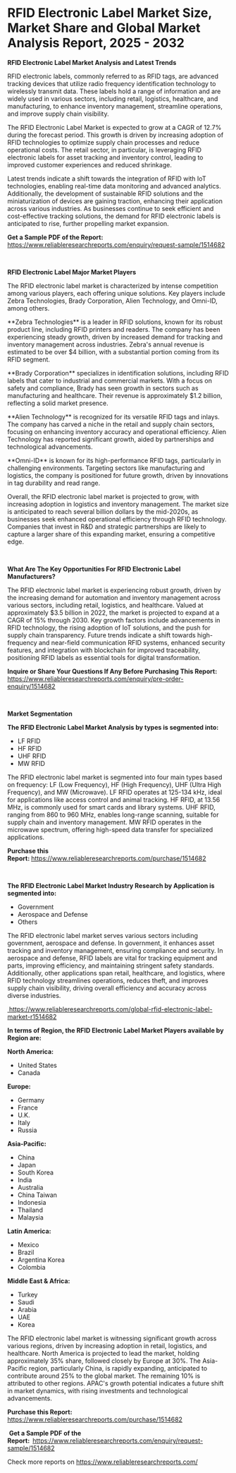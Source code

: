 <p><h1>RFID Electronic Label Market Size, Market Share and Global Market Analysis Report, 2025 - 2032</h1></p><p><strong>RFID Electronic Label Market Analysis and Latest Trends</strong></p>
<p><p>RFID electronic labels, commonly referred to as RFID tags, are advanced tracking devices that utilize radio frequency identification technology to wirelessly transmit data. These labels hold a range of information and are widely used in various sectors, including retail, logistics, healthcare, and manufacturing, to enhance inventory management, streamline operations, and improve supply chain visibility.</p><p>The RFID Electronic Label Market is expected to grow at a CAGR of 12.7% during the forecast period. This growth is driven by increasing adoption of RFID technologies to optimize supply chain processes and reduce operational costs. The retail sector, in particular, is leveraging RFID electronic labels for asset tracking and inventory control, leading to improved customer experiences and reduced shrinkage.</p><p>Latest trends indicate a shift towards the integration of RFID with IoT technologies, enabling real-time data monitoring and advanced analytics. Additionally, the development of sustainable RFID solutions and the miniaturization of devices are gaining traction, enhancing their application across various industries. As businesses continue to seek efficient and cost-effective tracking solutions, the demand for RFID electronic labels is anticipated to rise, further propelling market expansion.</p></p>
<p><strong>Get a Sample PDF of the Report:&nbsp;</strong> <a href="https://www.reliableresearchreports.com/enquiry/request-sample/1514682?utm_campaign=3545&utm_medium=2&utm_source=Github&utm_content=ia&utm_term=29032025&utm_id=rfid-electronic-label">https://www.reliableresearchreports.com/enquiry/request-sample/1514682</a></p>
<p>&nbsp;</p>
<p><strong>RFID Electronic Label Major Market Players</strong></p>
<p><p>The RFID electronic label market is characterized by intense competition among various players, each offering unique solutions. Key players include Zebra Technologies, Brady Corporation, Alien Technology, and Omni-ID, among others.</p><p>**Zebra Technologies** is a leader in RFID solutions, known for its robust product line, including RFID printers and readers. The company has been experiencing steady growth, driven by increased demand for tracking and inventory management across industries. Zebra's annual revenue is estimated to be over $4 billion, with a substantial portion coming from its RFID segment.</p><p>**Brady Corporation** specializes in identification solutions, including RFID labels that cater to industrial and commercial markets. With a focus on safety and compliance, Brady has seen growth in sectors such as manufacturing and healthcare. Their revenue is approximately $1.2 billion, reflecting a solid market presence.</p><p>**Alien Technology** is recognized for its versatile RFID tags and inlays. The company has carved a niche in the retail and supply chain sectors, focusing on enhancing inventory accuracy and operational efficiency. Alien Technology has reported significant growth, aided by partnerships and technological advancements.</p><p>**Omni-ID** is known for its high-performance RFID tags, particularly in challenging environments. Targeting sectors like manufacturing and logistics, the company is positioned for future growth, driven by innovations in tag durability and read range.</p><p>Overall, the RFID electronic label market is projected to grow, with increasing adoption in logistics and inventory management. The market size is anticipated to reach several billion dollars by the mid-2020s, as businesses seek enhanced operational efficiency through RFID technology. Companies that invest in R&D and strategic partnerships are likely to capture a larger share of this expanding market, ensuring a competitive edge.</p></p>
<p>&nbsp;</p>
<p><strong>What Are The Key Opportunities For RFID Electronic Label Manufacturers?</strong></p>
<p><p>The RFID electronic label market is experiencing robust growth, driven by the increasing demand for automation and inventory management across various sectors, including retail, logistics, and healthcare. Valued at approximately $3.5 billion in 2022, the market is projected to expand at a CAGR of 15% through 2030. Key growth factors include advancements in RFID technology, the rising adoption of IoT solutions, and the push for supply chain transparency. Future trends indicate a shift towards high-frequency and near-field communication RFID systems, enhanced security features, and integration with blockchain for improved traceability, positioning RFID labels as essential tools for digital transformation.</p></p>
<p><strong>Inquire or Share Your Questions If Any Before Purchasing This Report:</strong> <a href="https://www.reliableresearchreports.com/enquiry/pre-order-enquiry/1514682?utm_campaign=3545&utm_medium=2&utm_source=Github&utm_content=ia&utm_term=29032025&utm_id=rfid-electronic-label">https://www.reliableresearchreports.com/enquiry/pre-order-enquiry/1514682</a></p>
<p>&nbsp;</p>
<p><strong>Market Segmentation</strong></p>
<p><strong>The RFID Electronic Label Market Analysis by types is segmented into:</strong></p>
<p><ul><li>LF RFID</li><li>HF RFID</li><li>UHF RFID</li><li>MW RFID</li></ul></p>
<p><p>The RFID electronic label market is segmented into four main types based on frequency: LF (Low Frequency), HF (High Frequency), UHF (Ultra High Frequency), and MW (Microwave). LF RFID operates at 125-134 kHz, ideal for applications like access control and animal tracking. HF RFID, at 13.56 MHz, is commonly used for smart cards and library systems. UHF RFID, ranging from 860 to 960 MHz, enables long-range scanning, suitable for supply chain and inventory management. MW RFID operates in the microwave spectrum, offering high-speed data transfer for specialized applications.</p></p>
<p><strong>Purchase this Report:&nbsp;</strong><a href="https://www.reliableresearchreports.com/purchase/1514682?utm_campaign=3545&utm_medium=2&utm_source=Github&utm_content=ia&utm_term=29032025&utm_id=rfid-electronic-label">https://www.reliableresearchreports.com/purchase/1514682</a></p>
<p>&nbsp;</p>
<p><strong>The RFID Electronic Label Market Industry Research by Application is segmented into:</strong></p>
<p><ul><li>Government</li><li>Aerospace and Defense</li><li>Others</li></ul></p>
<p><p>The RFID electronic label market serves various sectors including government, aerospace and defense. In government, it enhances asset tracking and inventory management, ensuring compliance and security. In aerospace and defense, RFID labels are vital for tracking equipment and parts, improving efficiency, and maintaining stringent safety standards. Additionally, other applications span retail, healthcare, and logistics, where RFID technology streamlines operations, reduces theft, and improves supply chain visibility, driving overall efficiency and accuracy across diverse industries.</p></p>
<p><a href="https://www.reliableresearchreports.com/global-rfid-electronic-label-market-r1514682?utm_campaign=3545&utm_medium=2&utm_source=Github&utm_content=ia&utm_term=29032025&utm_id=rfid-electronic-label">&nbsp;https://www.reliableresearchreports.com/global-rfid-electronic-label-market-r1514682</a></p>
<p><strong>In terms of Region, the RFID Electronic Label Market Players available by Region are:</strong></p>
<p>
    <p> <strong> North America: </strong>
        <ul>
            <li>United States</li>
            <li>Canada</li>
        </ul>
        </p> 
    <p> <strong> Europe: </strong>
        <ul>
            <li>Germany</li>
            <li>France</li>
            <li>U.K.</li>
            <li>Italy</li>
            <li>Russia</li>
        </ul>
        </p> 
    <p> <strong> Asia-Pacific: </strong>
        <ul>
            <li>China</li>
            <li>Japan</li>
            <li>South Korea</li>
            <li>India</li>
            <li>Australia</li>
            <li>China Taiwan</li>
            <li>Indonesia</li>
            <li>Thailand</li>
            <li>Malaysia</li>
        </ul>
        </p> 
    <p> <strong> Latin America: </strong>
        <ul>
            <li>Mexico</li>
            <li>Brazil</li>
            <li>Argentina Korea</li>
            <li>Colombia</li>
        </ul>
        </p> 
    <p> <strong> Middle East & Africa: </strong>
        <ul>
            <li>Turkey</li>
            <li>Saudi</li>
            <li>Arabia</li>
            <li>UAE</li>
            <li>Korea</li>
        </ul>
    </p>
    </p>
<p><p>The RFID electronic label market is witnessing significant growth across various regions, driven by increasing adoption in retail, logistics, and healthcare. North America is projected to lead the market, holding approximately 35% share, followed closely by Europe at 30%. The Asia-Pacific region, particularly China, is rapidly expanding, anticipated to contribute around 25% to the global market. The remaining 10% is attributed to other regions. APAC's growth potential indicates a future shift in market dynamics, with rising investments and technological advancements.</p></p>
<p><strong>Purchase this Report: </strong><a href="https://www.reliableresearchreports.com/purchase/1514682?utm_campaign=3545&utm_medium=2&utm_source=Github&utm_content=ia&utm_term=29032025&utm_id=rfid-electronic-label">https://www.reliableresearchreports.com/purchase/1514682</a></p>
<p>&nbsp;<strong>Get a Sample PDF of the Report:&nbsp;&nbsp;</strong><a href="https://www.reliableresearchreports.com/enquiry/request-sample/1514682?utm_campaign=3545&utm_medium=2&utm_source=Github&utm_content=ia&utm_term=29032025&utm_id=rfid-electronic-label">https://www.reliableresearchreports.com/enquiry/request-sample/1514682</a></p>
<p><strong></strong></p>
<p>Check more reports on <a href="https://www.reliableresearchreports.com/?utm_campaign=3545&utm_medium=2&utm_source=Github&utm_content=ia&utm_term=29032025&utm_id=rfid-electronic-label">https://www.reliableresearchreports.com/</a></p>